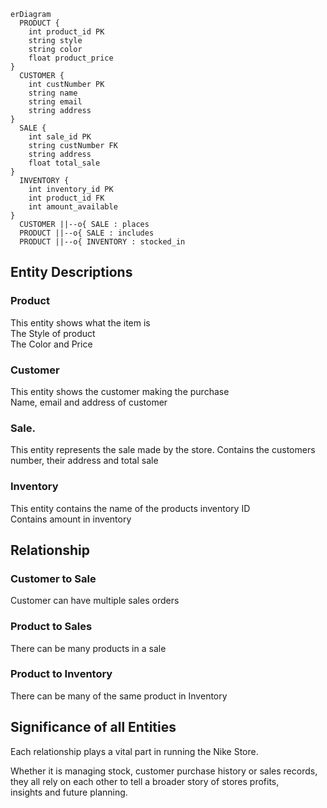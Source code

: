 ```mermaid
erDiagram
  PRODUCT {
    int product_id PK
    string style
    string color
    float product_price 
}
  CUSTOMER {
    int custNumber PK
    string name
    string email
    string address
}
  SALE {
    int sale_id PK
    string custNumber FK
    string address
    float total_sale
}
  INVENTORY {
    int inventory_id PK
    int product_id FK
    int amount_available
}
  CUSTOMER ||--o{ SALE : places
  PRODUCT ||--o{ SALE : includes
  PRODUCT ||--o{ INVENTORY : stocked_in
```

## Entity Descriptions

### Product  
This entity shows what the item is  
The Style of product  
The Color and Price

### Customer  
This entity shows the customer making the purchase  
Name, email and address of customer

### Sale. 
This entity represents the sale made by the store. 
Contains the customers number, their address and total sale

### Inventory
This entity contains the name of the products inventory ID  
Contains amount in inventory

## Relationship  

### Customer to Sale  
Customer can have multiple sales orders

### Product to Sales
There can be many products in a sale

### Product to Inventory
There can be many of the same product in Inventory

## Significance of all Entities  
Each relationship plays a vital part in running the Nike Store.

Whether it is managing stock, customer purchase history or sales records,  
they all rely on each other to tell a broader story of stores profits,  
insights and future planning.


